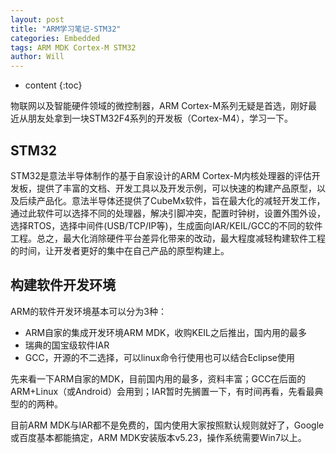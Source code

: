 ```yaml
---
layout: post
title: "ARM学习笔记-STM32"
categories: Embedded
tags: ARM MDK Cortex-M STM32
author: Will
---
```


* content
{:toc}


物联网以及智能硬件领域的微控制器，ARM Cortex-M系列无疑是首选，刚好最近从朋友处拿到一块STM32F4系列的开发板（Cortex-M4），学习一下。

## STM32
STM32是意法半导体制作的基于自家设计的ARM Cortex-M内核处理器的评估开发板，提供了丰富的文档、开发工具以及开发示例，可以快速的构建产品原型，以及后续产品化。意法半导体还提供了CubeMx软件，旨在最大化的减轻开发工作，通过此软件可以选择不同的处理器，解决引脚冲突，配置时钟树，设置外围外设，选择RTOS，选择中间件(USB/TCP/IP等)，生成面向IAR/KEIL/GCC的不同的软件工程。总之，最大化消除硬件平台差异化带来的改动，最大程度减轻构建软件工程的时间，让开发者更好的集中在自己产品的原型构建上。

## 构建软件开发环境
ARM的软件开发环境基本可以分为3种：

* ARM自家的集成开发环境ARM MDK，收购KEIL之后推出，国内用的最多
* 瑞典的国宝级软件IAR
* GCC，开源的不二选择，可以linux命令行使用也可以结合Eclipse使用

先来看一下ARM自家的MDK，目前国内用的最多，资料丰富；GCC在后面的ARM+Linux（或Android）会用到；IAR暂时先搁置一下，有时间再看，先看最典型的的两种。

目前ARM MDK与IAR都不是免费的，国内使用大家按照默认规则就好了，Google或百度基本都能搞定，ARM MDK安装版本v5.23，操作系统需要Win7以上。

